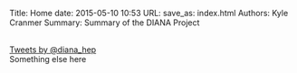Title: Home
date: 2015-05-10 10:53
URL:
save_as: index.html
Authors: Kyle Cranmer
Summary: Summary of the DIANA Project

<br clear="all" />

<!-- using bootstrap3 grid layout here -->
<div class="row">
  <div class="col-md-6">
	<a class="twitter-timeline" href="https://twitter.com/diana_hep" data-widget-id="597346978662592512">Tweets by @diana_hep</a> <script>!function(d,s,id){var js,fjs=d.getElementsByTagName(s)[0],p=/^http:/.test(d.location)?'http':'https';if(!d.getElementById(id)){js=d.createElement(s);js.id=id;js.src=p+"://platform.twitter.com/widgets.js";fjs.parentNode.insertBefore(js,fjs);}}(document,"script","twitter-wjs");</script>
  </div>
  <div class="col-md-6">Something else here
  </div>

</div>
